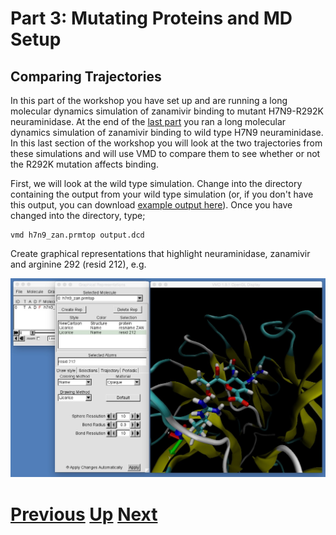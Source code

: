 # Part 3: Mutating Proteins and MD Setup
## Comparing Trajectories

In this part of the workshop you have set up and are running a long molecular dynamics simulation of zanamivir binding to mutant H7N9-R292K neuraminidase. At the end of the  [last part](../dynamics/simulation.md) you ran a long molecular dynamics simulation of zanamivir binding to wild type H7N9 neuraminidase. In this last section of the workshop you will look at the two trajectories from these simulations and will use VMD to compare them to see whether or not the R292K mutation affects binding.

First, we will look at the wild type simulation. Change into the directory containing the output from your wild type simulation (or, if you don't have this output, you can download 
[example output here](https://drive.google.com/uc?export=download&id=0B_KkGMZ8ACfaZDVUZ3A4MEFSN00)). Once you have changed into the directory, type;

```
vmd h7n9_zan.prmtop output.dcd
```

Create graphical representations that highlight neuraminidase, zanamivir and arginine 292 (resid 212), e.g.

![Image showing wild type trajectory](vmd_compare1.jpg)

# [Previous](simulation.md) [Up](README.md) [Next](whatnext.md)
